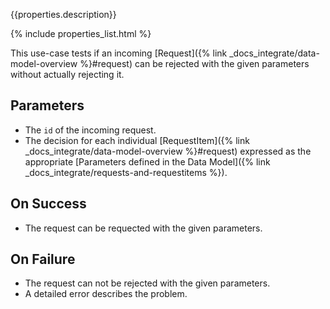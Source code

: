 {{properties.description}}

{% include properties_list.html %}

This use-case tests if an incoming [Request]({% link _docs_integrate/data-model-overview %}#request)
can be rejected with the given parameters without actually rejecting it.

## Parameters

- The `id` of the incoming request.
- The decision for each individual [RequestItem]({% link _docs_integrate/data-model-overview %}#request)
  expressed as the appropriate [Parameters defined in the Data Model]({% link _docs_integrate/requests-and-requestitems %}).

## On Success

- The request can be requected with the given parameters.

## On Failure

- The request can not be rejected with the given parameters.
- A detailed error describes the problem.
